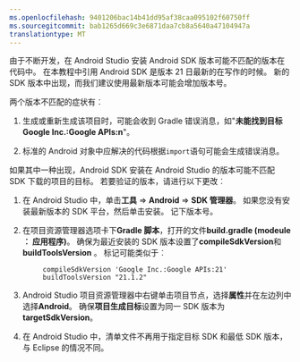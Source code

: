 ```yaml
---
ms.openlocfilehash: 9401206bac14b41dd95af38caa095102f60750ff
ms.sourcegitcommit: bab1265d669c3e6871daa7cb8a5640a47104947a
translationtype: MT
---
```

由于不断开发，在 Android Studio 安装 Android SDK 版本可能不匹配的版本在代码中。 在本教程中引用 Android SDK 是版本 21 日最新的在写作的时候。 新的 SDK 版本中出现，而我们建议使用最新版本可能会增加版本号。

两个版本不匹配的症状有︰

1. 生成或重新生成该项目时，可能会收到 Gradle 错误消息，如"**未能找到目标 Google Inc.:Google APIs:n**"。

2. 标准的 Android 对象中应解决的代码根据`import`语句可能会生成错误消息。

如果其中一种出现，Android SDK 安装在 Android Studio 的版本可能不匹配 SDK 下载的项目的目标。  若要验证的版本，请进行以下更改︰


1. 在 Android Studio 中，单击**工具** => **Android** => **SDK 管理器**。 如果您没有安装最新版本的 SDK 平台，然后单击安装。 记下版本号。

2. 在项目资源管理器选项卡下**Gradle 脚本**，打开的文件**build.gradle (modeule︰ 应用程序)**。 确保为最近安装的 SDK 版本设置了**compileSdkVersion**和**buildToolsVersion** 。 标记可能类似于︰
 
            compileSdkVersion 'Google Inc.:Google APIs:21'
            buildToolsVersion "21.1.2"
    
3. Android Studio 项目资源管理器中右键单击项目节点，选择**属性**并在左边列中选择**Android**。 确保**项目生成目标**设置为同一 SDK 版本为**targetSdkVersion**。

4. 在 Android Studio 中，清单文件不再用于指定目标 SDK 和最低 SDK 版本，与 Eclipse 的情况不同。
